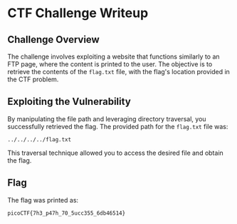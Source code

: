 # CTF Challenge Writeup

## Challenge Overview

The challenge involves exploiting a website that functions similarly to an FTP page, where the content is printed to the user. The objective is to retrieve the contents of the `flag.txt` file, with the flag's location provided in the CTF problem.

## Exploiting the Vulnerability

By manipulating the file path and leveraging directory traversal, you successfully retrieved the flag. The provided path for the `flag.txt` file was:

```plaintext
../../../../flag.txt
```

This traversal technique allowed you to access the desired file and obtain the flag.

## Flag

The flag was printed as:

`picoCTF{7h3_p47h_70_5ucc355_6db46514}`

